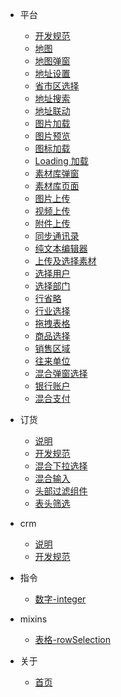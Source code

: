 <!--
 * @Description: 
 * @Autor: weiwei
 * @Date: 2021-06-24 08:36:53
 * @LastEditTime: 2021-08-11 14:05:14
 * @LastEditors: HenryLee
-->
* 平台
    * [开发规范](/md/develop)
    * [地图](/md/map)
    * [地图弹窗](/md/mapDialog)
    * [地址设置](/md/addressSet)
    * [省市区选择](/md/areaSelect)
    * [地址搜索](/md/addressSearch)
    * [地址联动](/md/addressForm)
    * [图片加载](/md/hImage)
    * [图片预览](/md/imageViewer)
    * [图标加载](/md/iconFontBox)
    * [Loading 加载](/md/loading)
    * [素材库弹窗](/md/sourceDialog)
    * [素材库页面](/md/source)
    * [图片上传](/md/uploadImage)
    * [视频上传](/md/uploadVideo)
    * [附件上传](/md/uploadAttachment)
    * [同步通讯录](/md/addressBook)
    * [纯文本编辑器](/md/textEditor)
    * [上传及选择素材](/md/chooseSource)
    * [选择用户](/md/selectUser)
    * [选择部门](/md/selectDept)
    * [行省略](/md/ellipsisTip)
    * [行业选择](/md/trade)
    * [拖拽表格](/md/stable)
    * [商品选择](/md/selectProduct)
    * [销售区域](/md/selectSaleArea)
    * [往来单位](/md/selectCustomer)
    * [混合弹窗选择](/md/mixModal)
    * [银行账户](/md/selectAccount)
    * [混合支付](/md/mixPayment)
  
* 订货

    * [说明](/dh/index)
    * [开发规范](/dh/develop)
    * [混合下拉选择](/dh/mixSelect)
    * [混合输入](/dh/mixSearch)
    * [头部过滤组件](/dh/operation)
    * [表头筛选](/dh/filterBox)
    
* crm

    * [说明](/crm/index)
    * [开发规范](/crm/develop)

* 指令
    
    * [数字-integer](/directives/integer)
  
* mixins
    * [表格-rowSelection](/mixins/tableSelection)

* 关于
    
    * [首页](/)
  